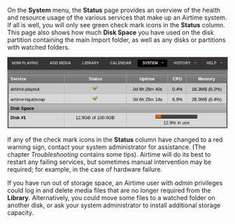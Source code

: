 On the **System** menu, the **Status** page provides an overview of the health and resource usage of the various services that make up an Airtime system. If all is well, you will only see green check mark icons in the **Status** column. This page also shows how much **Disk Space** you have used on the disk partition containing the main Import folder, as well as any disks or partitions with watched folders.

![](static/Screenshot521-System_status_240.png)

If any of the check mark icons in the **Status** column have changed to a red warning sign, contact your system administrator for assistance. (The chapter *Troubleshooting* contains some tips). Airtime will do its best to restart any failing services, but sometimes manual intervention may be required; for example, in the case of hardware failure.

If you have run out of storage space, an Airtime user with *admin* privileges could log in and delete media files that are no longer required from the **Library**. Alternatively, you could move some files to a watched folder on another disk, or ask your system administrator to install additional storage capacity.
